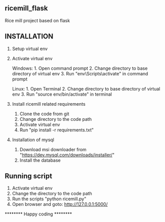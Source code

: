 ## ricemill_flask

Rice mill project based on flask


## INSTALLATION

1. Setup virtual env
2. Activate virtual env
	
	Windows:
		1. Open command prompt
		2. Change directory to base directory of virtual env
		3. Run "env\Scripts\activate" in command prompt

	Linux:
		1. Open Terminal
		2. Change directory to base directory of virtual env
		3. Run "source env/bin/activate" in terminal

3. Install ricemill related requirements

	1. Clone the code from git
	2. Change directory to the code path
	3. Activate virtual env
	4. Run "pip install -r requirements.txt"
	
4. Installation of mysql
    
    1. Download msi downloader from "https://dev.mysql.com/downloads/installer/"
    2. Install the database


## Running script

1. Activate virtual env
2. Change the directory to the code path
3. Run the scripts "python ricemill.py"
4. Open browser and goto: http://127.0.0.1:5000/

******** Happy coding ********